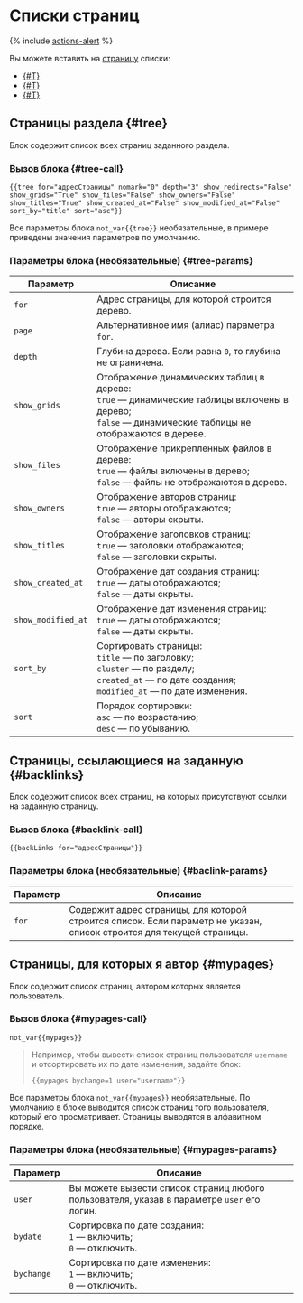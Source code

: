 # Списки страниц

{% include [actions-alert](../../_includes/wiki/actions-alert.md) %}

Вы можете вставить на [страницу](../pages-types.md#page) списки:

* [{#T}](#tree)
* [{#T}](#backlinks)
* [{#T}](#mypages)

## Страницы раздела {#tree}

Блок содержит список всех страниц заданного раздела.

### Вызов блока {#tree-call}

```
{{tree for="адресСтраницы" nomark="0" depth="3" show_redirects="False" show_grids="True" show_files="False" show_owners="False" show_titles="True" show_created_at="False" show_modified_at="False" sort_by="title" sort="asc"}}
```

Все параметры блока `not_var{{tree}}` необязательные, в примере приведены значения параметров по умолчанию.

### Параметры блока (необязательные) {#tree-params}

Параметр | Описание
--- | ---
`for` | Адрес страницы, для которой строится дерево. 
`page` | Альтернативное имя (алиас) параметра `for`.
`depth` | Глубина дерева. Если равна `0`, то глубина не ограничена.
`show_grids` | Отображение динамических таблиц в дереве:<br>`true` — динамические таблицы включены в дерево;<br>`false` — динамические таблицы не отображаются в дереве.
`show_files` | Отображение прикрепленных файлов в дереве:<br>`true` — файлы включены в дерево;<br>`false` — файлы не отображаются в дереве.
`show_owners` | Отображение авторов страниц:<br>`true` — авторы отображаются;<br>`false` — авторы скрыты.
`show_titles` | Отображение заголовков страниц:<br>`true` — заголовки отображаются;<br>`false` — заголовки скрыты. 
`show_created_at` | Отображение дат создания страниц:<br>`true` — даты отображаются;<br>`false` — даты скрыты.
`show_modified_at` | Отображение дат изменения страниц:<br>`true` — даты отображаются;<br>`false` — даты скрыты.
`sort_by` | Сортировать страницы:<br>`title` — по заголовку;<br>`cluster` — по разделу;<br>`created_at` — по дате создания;<br>`modified_at` — по дате изменения.
`sort` | Порядок сортировки:<br>`asc` — по возрастанию;<br>`desc` — по убыванию.

## Страницы, ссылающиеся на заданную {#backlinks}

Блок содержит список всех страниц, на которых присутствуют ссылки на заданную страницу.

### Вызов блока {#backlink-call}

```
{{backLinks for="адресСтраницы"}}
```

### Параметры блока (необязательные) {#baclink-params}

Параметр | Описание
--- | ---
`for` | Содержит адрес страницы, для которой строится список. Если параметр не указан, список строится для текущей страницы.

## Страницы, для которых я автор {#mypages}

Блок содержит список страниц, автором которых является пользователь.

### Вызов блока {#mypages-call}

```
not_var{{mypages}}
```

> Например, чтобы вывести список страниц пользователя `username` и отсортировать их по дате изменения, задайте блок:
>
> ```
> {{mypages bychange=1 user="username"}}
> ```

Все параметры блока `not_var{{mypages}}` необязательные. По умолчанию в блоке выводится список страниц того пользователя, который его просматривает. Страницы выводятся в алфавитном порядке.

### Параметры блока (необязательные) {#mypages-params}

Параметр | Описание
--- | ---
`user` | Вы можете вывести список страниц любого пользователя, указав в параметре `user` его логин.
`bydate` | Сортировка по дате создания:<br>`1` — включить;<br>`0` — отключить.
`bychange` | Сортировка по дате изменения:<br>`1` — включить;<br>`0` — отключить.
